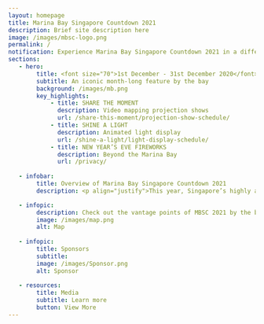 ```yaml
---
layout: homepage
title: Marina Bay Singapore Countdown 2021
description: Brief site description here
image: /images/mbsc-logo.png
permalink: /
notification: Experience Marina Bay Singapore Countdown 2021 in a different light this year!
sections:
   - hero:
        title: <font size="70">1st December - 31st December 2020</font>  
        subtitle: An iconic month-long feature by the bay
        background: /images/mb.png
        key_highlights:
            - title: SHARE THE MOMENT
              description: Video mapping projection shows
              url: /share-this-moment/projection-show-schedule/
            - title: SHINE A LIGHT 
              description: Animated light display
              url: /shine-a-light/light-display-schedule/
            - title: NEW YEAR’S EVE FIREWORKS
              description: Beyond the Marina Bay
              url: /privacy/
                        
   - infobar:
        title: Overview of Marina Bay Singapore Countdown 2021 
        description: <p align="justify">This year, Singapore’s highly anticipated year-end celebrations, MBSC 2021, brings forth a uniquely different experience for the public to enjoy virtually at the comfort of their own homes. MBSC 2021 presents an avenue that garners people across borders and from all walks of life to reflect on 2020 and to celebrate our hopes and aspirations for 2021 in unity.</p>

   - infopic:
        description: Check out the vantage points of MBSC 2021 by the bay all at a glance!
        image: /images/map.png
        alt: Map
        
   - infopic:
        title: Sponsors
        subtitle:
        image: /images/Sponsor.png
        alt: Sponsor    
        
   - resources:
        title: Media
        subtitle: Learn more
        button: View More
---
```

